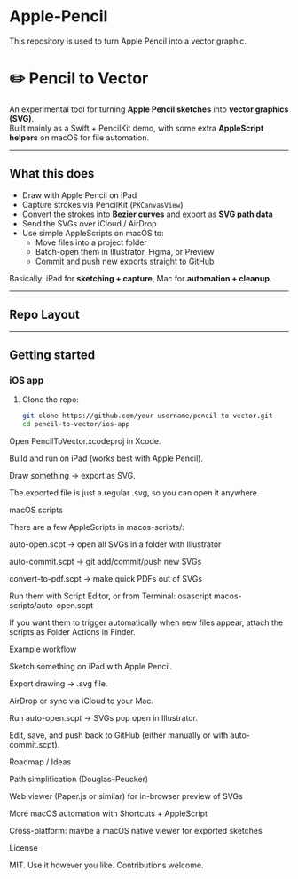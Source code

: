# Apple-Pencil
This repository is used to turn Apple Pencil into a vector graphic.
# ✏️ Pencil to Vector

An experimental tool for turning **Apple Pencil sketches** into **vector graphics (SVG)**.  
Built mainly as a Swift + PencilKit demo, with some extra **AppleScript helpers** on macOS for file automation.

---

## What this does

- Draw with Apple Pencil on iPad  
- Capture strokes via PencilKit (`PKCanvasView`)  
- Convert the strokes into **Bezier curves** and export as **SVG path data**  
- Send the SVGs over iCloud / AirDrop  
- Use simple AppleScripts on macOS to:
  - Move files into a project folder  
  - Batch-open them in Illustrator, Figma, or Preview  
  - Commit and push new exports straight to GitHub  

Basically: iPad for **sketching + capture**, Mac for **automation + cleanup**.

---

## Repo Layout


---

## Getting started

### iOS app
1. Clone the repo:
   ```bash
   git clone https://github.com/your-username/pencil-to-vector.git
   cd pencil-to-vector/ios-app


Open PencilToVector.xcodeproj in Xcode.

Build and run on iPad (works best with Apple Pencil).

Draw something → export as SVG.

The exported file is just a regular .svg, so you can open it anywhere.

macOS scripts

There are a few AppleScripts in macos-scripts/:

auto-open.scpt → open all SVGs in a folder with Illustrator

auto-commit.scpt → git add/commit/push new SVGs

convert-to-pdf.scpt → make quick PDFs out of SVGs

Run them with Script Editor, or from Terminal:
osascript macos-scripts/auto-open.scpt

If you want them to trigger automatically when new files appear, attach the scripts as Folder Actions in Finder.

Example workflow

Sketch something on iPad with Apple Pencil.

Export drawing → .svg file.

AirDrop or sync via iCloud to your Mac.

Run auto-open.scpt → SVGs pop open in Illustrator.

Edit, save, and push back to GitHub (either manually or with auto-commit.scpt).

Roadmap / Ideas

Path simplification (Douglas–Peucker)

Web viewer (Paper.js or similar) for in-browser preview of SVGs

More macOS automation with Shortcuts + AppleScript

Cross-platform: maybe a macOS native viewer for exported sketches

License

MIT. Use it however you like. Contributions welcome.



